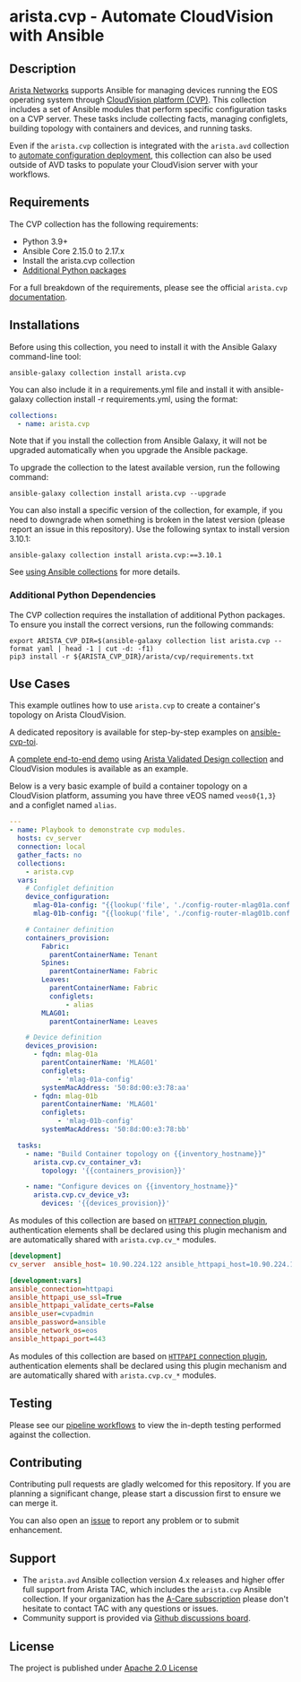 <!--
  ~ Copyright (c) 2023-2024 Arista Networks, Inc.
  ~ Use of this source code is governed by the Apache License 2.0
  ~ that can be found in the LICENSE file.
  -->

# arista.cvp - Automate CloudVision with Ansible

## Description

[Arista Networks](https://www.arista.com/) supports Ansible for managing devices running the EOS operating system through [CloudVision platform (CVP)](https://www.arista.com/en/products/eos/eos-cloudvision). This collection includes a set of Ansible modules that perform specific configuration tasks on a CVP server. These tasks include collecting facts, managing configlets, building topology with containers and devices, and running tasks.

Even if the `arista.cvp` collection is integrated with the `arista.avd` collection to [automate configuration deployment](https://avd.arista.com/4.7/roles/eos_config_deploy_cvp/index.html), this collection can also be used outside of AVD tasks to populate your CloudVision server with your workflows.

## Requirements

The CVP collection has the following requirements:

- Python 3.9+
- Ansible Core 2.15.0 to 2.17.x
- Install the arista.cvp collection
- [Additional Python packages](#additional-python-dependencies)

For a full breakdown of the requirements, please see the official `arista.cvp` [documentation](https://cvp.avd.sh/en/stable/docs/installation/requirements/).

## Installations

Before using this collection, you need to install it with the Ansible Galaxy command-line tool:

```shell
ansible-galaxy collection install arista.cvp
```

You can also include it in a requirements.yml file and install it with ansible-galaxy collection install -r requirements.yml, using the format:

```yaml
collections:
  - name: arista.cvp
```

Note that if you install the collection from Ansible Galaxy, it will not be upgraded automatically when you upgrade the Ansible package.

To upgrade the collection to the latest available version, run the following command:

```shell
ansible-galaxy collection install arista.cvp --upgrade
```

You can also install a specific version of the collection, for example, if you need to downgrade when something is broken in the latest version (please report an issue in this repository). Use the following syntax to install version 3.10.1:

```shell
ansible-galaxy collection install arista.cvp:==3.10.1
```

See [using Ansible collections](https://docs.ansible.com/ansible/devel/collections_guide/index.html) for more details.

### Additional Python Dependencies

The CVP collection requires the installation of additional Python packages. To ensure you install the correct versions, run the following commands:

```shell
export ARISTA_CVP_DIR=$(ansible-galaxy collection list arista.cvp --format yaml | head -1 | cut -d: -f1)
pip3 install -r ${ARISTA_CVP_DIR}/arista/cvp/requirements.txt
```

## Use Cases

This example outlines how to use `arista.cvp` to create a container's topology on Arista CloudVision.

A dedicated repository is available for step-by-step examples on [ansible-cvp-toi](https://github.com/arista-netdevops-community/ansible-cvp-toi).

A [complete end-to-end demo](https://github.com/arista-netdevops-community/ansible-avd-cloudvision-demo) using [Arista Validated Design collection](https://github.com/aristanetworks/ansible-avd) and CloudVision modules is available as an example.

Below is a very basic example of build a container topology on a CloudVision platform, assuming you have three vEOS named `veos0{1,3}` and a configlet named `alias`.

```yaml
---
- name: Playbook to demonstrate cvp modules.
  hosts: cv_server
  connection: local
  gather_facts: no
  collections:
    - arista.cvp
  vars:
    # Configlet definition
    device_configuration:
      mlag-01a-config: "{{lookup('file', './config-router-mlag01a.conf')}}"
      mlag-01b-config: "{{lookup('file', './config-router-mlag01b.conf')}}"

    # Container definition
    containers_provision:
        Fabric:
          parentContainerName: Tenant
        Spines:
          parentContainerName: Fabric
        Leaves:
          parentContainerName: Fabric
          configlets:
              - alias
        MLAG01:
          parentContainerName: Leaves

    # Device definition
    devices_provision:
      - fqdn: mlag-01a
        parentContainerName: 'MLAG01'
        configlets:
            - 'mlag-01a-config'
        systemMacAddress: '50:8d:00:e3:78:aa'
      - fqdn: mlag-01b
        parentContainerName: 'MLAG01'
        configlets:
            - 'mlag-01b-config'
        systemMacAddress: '50:8d:00:e3:78:bb'

  tasks:
    - name: "Build Container topology on {{inventory_hostname}}"
      arista.cvp.cv_container_v3:
        topology: '{{containers_provision}}'

    - name: "Configure devices on {{inventory_hostname}}"
      arista.cvp.cv_device_v3:
        devices: '{{devices_provision}}'
```

As modules of this collection are based on [`HTTPAPI` connection plugin](https://docs.ansible.com/ansible/latest/plugins/httpapi.html), authentication elements shall be declared using this plugin mechanism and are automatically shared with `arista.cvp.cv_*` modules.

```ini
[development]
cv_server  ansible_host= 10.90.224.122 ansible_httpapi_host=10.90.224.122

[development:vars]
ansible_connection=httpapi
ansible_httpapi_use_ssl=True
ansible_httpapi_validate_certs=False
ansible_user=cvpadmin
ansible_password=ansible
ansible_network_os=eos
ansible_httpapi_port=443
```

As modules of this collection are based on [`HTTPAPI` connection plugin](https://docs.ansible.com/ansible/latest/plugins/httpapi.html), authentication elements shall be declared using this plugin mechanism and are automatically shared with `arista.cvp.cv_*` modules.

## Testing

Please see our [pipeline workflows](https://github.com/aristanetworks/ansible-cvp/actions) to view the in-depth testing performed against the collection.

## Contributing

Contributing pull requests are gladly welcomed for this repository. If you are planning a significant change, please start a discussion first to ensure we can merge it.

You can also open an [issue](https://github.com/aristanetworks/ansible-cvp/issues) to report any problem or to submit enhancement.

## Support

- The `arista.avd` Ansible collection version 4.x releases and higher offer full support from Arista TAC, which includes the `arista.cvp` Ansible collection. If your organization has the [A-Care subscription](https://www.arista.com/assets/data/pdf/AVD-A-Care-TAC-Support-Overview.pdf) please don't hesitate to contact TAC with any questions or issues.
- Community support is provided via [Github discussions board](https://github.com/aristanetworks/ansible-cvp/discussions).

## License

The project is published under [Apache 2.0 License](https://github.com/aristanetworks/ansible-cvp/blob/devel/ansible_collections/arista/cvp/LICENSE)
